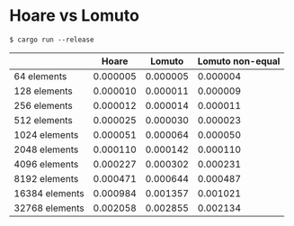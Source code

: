 # Hoare vs Lomuto

```
$ cargo run --release
```

|                | Hoare    | Lomuto   | Lomuto non-equal |
|----------------|----------|----------|------------------|
| 64 elements    | 0.000005 | 0.000005 | 0.000004         |
| 128 elements   | 0.000010 | 0.000011 | 0.000009         |
| 256 elements   | 0.000012 | 0.000014 | 0.000011         |
| 512 elements   | 0.000025 | 0.000030 | 0.000023         |
| 1024 elements  | 0.000051 | 0.000064 | 0.000050         |
| 2048 elements  | 0.000110 | 0.000142 | 0.000110         |
| 4096 elements  | 0.000227 | 0.000302 | 0.000231         |
| 8192 elements  | 0.000471 | 0.000644 | 0.000487         |
| 16384 elements | 0.000984 | 0.001357 | 0.001021         |
| 32768 elements | 0.002058 | 0.002855 | 0.002134         |
